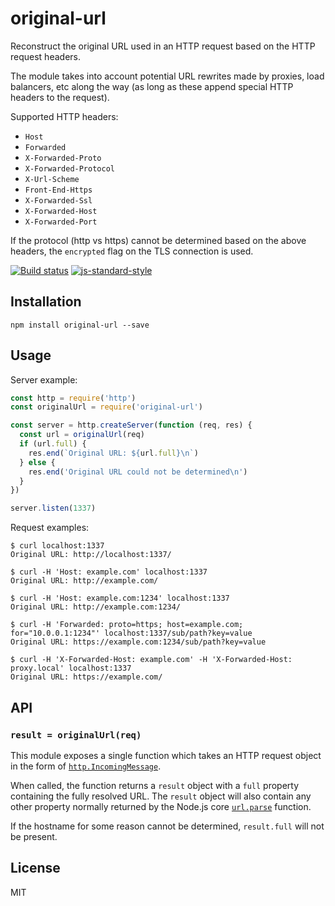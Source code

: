# original-url

Reconstruct the original URL used in an HTTP request based on the HTTP
request headers.

The module takes into account potential URL rewrites made by proxies,
load balancers, etc along the way (as long as these append special HTTP
headers to the request).

Supported HTTP headers:

- `Host`
- `Forwarded`
- `X-Forwarded-Proto`
- `X-Forwarded-Protocol`
- `X-Url-Scheme`
- `Front-End-Https`
- `X-Forwarded-Ssl`
- `X-Forwarded-Host`
- `X-Forwarded-Port`

If the protocol (http vs https) cannot be determined based on the above
headers, the `encrypted` flag on the TLS connection is used.

[![Build status](https://travis-ci.org/watson/original-url.svg?branch=master)](https://travis-ci.org/watson/original-url)
[![js-standard-style](https://img.shields.io/badge/code%20style-standard-brightgreen.svg?style=flat)](https://github.com/feross/standard)

## Installation

```
npm install original-url --save
```

## Usage

Server example:

```js
const http = require('http')
const originalUrl = require('original-url')

const server = http.createServer(function (req, res) {
  const url = originalUrl(req)
  if (url.full) {
    res.end(`Original URL: ${url.full}\n`)
  } else {
    res.end('Original URL could not be determined\n')
  }
})

server.listen(1337)
```

Request examples:

```
$ curl localhost:1337
Original URL: http://localhost:1337/

$ curl -H 'Host: example.com' localhost:1337
Original URL: http://example.com/

$ curl -H 'Host: example.com:1234' localhost:1337
Original URL: http://example.com:1234/

$ curl -H 'Forwarded: proto=https; host=example.com; for="10.0.0.1:1234"' localhost:1337/sub/path?key=value
Original URL: https://example.com:1234/sub/path?key=value

$ curl -H 'X-Forwarded-Host: example.com' -H 'X-Forwarded-Host: proxy.local' localhost:1337
Original URL: https://example.com/
```

## API

### `result = originalUrl(req)`

This module exposes a single function which takes an HTTP request object
in the form of
[`http.IncomingMessage`](https://nodejs.org/api/http.html#http_class_http_incomingmessage).

When called, the function returns a `result` object with a `full`
property containing the fully resolved URL. The `result` object will
also contain any other property normally returned by the Node.js core
[`url.parse`](https://nodejs.org/api/url.html#url_url_parse_urlstring_parsequerystring_slashesdenotehost)
function.

If the hostname for some reason cannot be determined, `result.full` will
not be present.

## License

MIT
